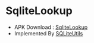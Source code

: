 # SqliteLookup

- APK Download : [SqliteLookup](https://play.google.com/store/apps/details?id=com.darcye.sqlitelookup)
- Implemented By [SQLiteUtils](https://github.com/YeDaxia/SQLiteUtils)
